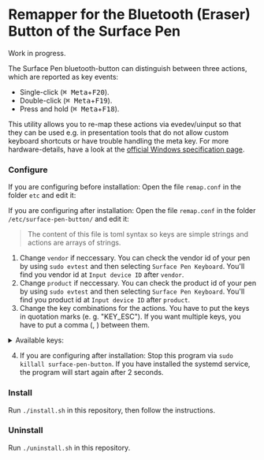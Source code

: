 # Remapper for the Bluetooth (Eraser) Button of the Surface Pen

Work in progress.

The Surface Pen bluetooth-button can distinguish between three actions, which are reported as key events:

- Single-click (<kbd>⌘ Meta</kbd>+<kbd>F20</kbd>).
- Double-click (<kbd>⌘ Meta</kbd>+<kbd>F19</kbd>).
- Press and hold (<kbd>⌘ Meta</kbd>+<kbd>F18</kbd>).

This utility allows you to re-map these actions via evedev/uinput so that they can be used e.g. in presentation tools that do not allow custom keyboard shortcuts or have trouble handling the meta key.
For more hardware-details, have a look at the [official Windows specification page][windows-spec].

[windows-spec]: https://docs.microsoft.com/en-us/windows-hardware/design/component-guidelines/windows-pen-designs#bluetooth-button-implimentation

### Configure



If you are configuring before installation: Open the file `remap.conf` in the folder `etc` and edit it:

If you are configuring after installation: Open the file `remap.conf` in the folder `/etc/surface-pen-button/` and edit it:
> The content of this file is toml syntax so keys are simple strings and actions are arrays of strings.
1) Change `vendor` if neccessary. You can check the vendor id of your pen by using `sudo evtest` and then selecting `Surface Pen Keyboard`. You'll find you vendor id at `Input device ID` after `vendor`.
2) Change `product` if neccessary. You can check the product id of your pen by using `sudo evtest` and then selecting `Surface Pen Keyboard`. You'll find you product id at `Input device ID` after `product`.
3) Change the key combinations for the actions. You have to put the keys in quotation marks (e. g. "KEY_ESC"). If you want multiple keys, you have to put a comma (, ) between them.
<details> <summary> Available keys: </summary>
  
```
KEY_ESC
KEY_1
KEY_2
KEY_3
KEY_4
KEY_5
KEY_6
KEY_7
KEY_8
KEY_9
KEY_0
KEY_MINUS
KEY_EQUAL
KEY_BACKSPACE
KEY_TAB
KEY_Q
KEY_W
KEY_E
KEY_R
KEY_T
KEY_Y
KEY_U
KEY_I
KEY_O
KEY_P
KEY_LEFTBRACE
KEY_RIGHTBRACE
KEY_ENTER
KEY_LEFTCTRL
KEY_A
KEY_S
KEY_D
KEY_F
KEY_G
KEY_H
KEY_J
KEY_K
KEY_L
KEY_SEMICOLON
KEY_APOSTROPHE
KEY_GRAVE
KEY_LEFTSHIFT
KEY_BACKSLASH
KEY_Z
KEY_X
KEY_C
KEY_V
KEY_B
KEY_N
KEY_M
KEY_COMMA
KEY_DOT
KEY_SLASH
KEY_RIGHTSHIFT
KEY_KPASTERISK
KEY_LEFTALT
KEY_SPACE
KEY_CAPSLOCK
KEY_F1
KEY_F2
KEY_F3
KEY_F4
KEY_F5
KEY_F6
KEY_F7
KEY_F8
KEY_F9
KEY_F10
KEY_NUMLOCK
KEY_SCROLLLOCK
KEY_KP7
KEY_KP8
KEY_KP9
KEY_KPMINUS
KEY_KP4
KEY_KP5
KEY_KP6
KEY_KPPLUS
KEY_KP1
KEY_KP2
KEY_KP3
KEY_KP0
KEY_KPDOT
KEY_102ND
KEY_F11
KEY_F12
KEY_KPENTER
KEY_RIGHTCTRL
KEY_KPSLASH
KEY_SYSRQ
KEY_RIGHTALT
KEY_HOME
KEY_UP
KEY_PAGEUP
KEY_LEFT
KEY_RIGHT
KEY_END
KEY_DOWN
KEY_PAGEDOWN
KEY_INSERT
KEY_DELETE
KEY_POWER
KEY_KPEQUAL
KEY_PAUSE
KEY_LEFTMETA
KEY_RIGHTMETA
KEY_COMPOSE
KEY_F13
KEY_F14
KEY_F15
KEY_F16
KEY_F17
KEY_F18
KEY_F19
KEY_F20
```

</details>

4) If you are configuring after installation: Stop this program via `sudo killall surface-pen-button`. If you have installed the systemd service, the program will start again after 2 seconds.
  

### Install

Run `./install.sh` in this repository, then follow the instructions.

### Uninstall

Run `./uninstall.sh` in this repository.
